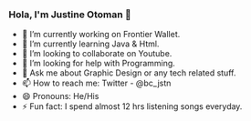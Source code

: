 ### Hola,  I'm Justine Otoman 👋

- 🔭 I’m currently working on Frontier Wallet.
- 🌱 I’m currently learning Java & Html.
- 👯 I’m looking to collaborate on Youtube.
- 🤔 I’m looking for help with Programming.
- 💬 Ask me about Graphic Design or any tech related stuff.
- 📫 How to reach me: Twitter - @bc_jstn
- 😄 Pronouns: He/His
- ⚡ Fun fact: I spend almost 12 hrs listening songs everyday.
